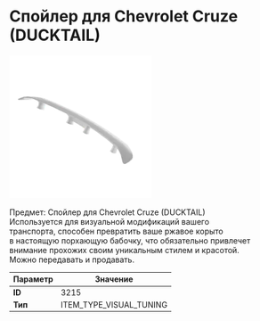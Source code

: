 # Спойлер для Chevrolet Cruze (DUCKTAIL)

![Item Image](../img/3215.webp?raw=true)

Предмет: Спойлер для Chevrolet Cruze (DUCKTAIL)<br>Используется для визуальной модификаций вашего<br>транспорта, способен превратить ваше ржавое корыто<br>в настоящую порхающую бабочку, что обязательно привлечет<br>внимание прохожих своим уникальным стилем и красотой.<br>Можно передавать и продавать.


| Параметр | Значение |
|----------|----------|
| **ID** | 3215 |
| **Тип** | ITEM_TYPE_VISUAL_TUNING |


